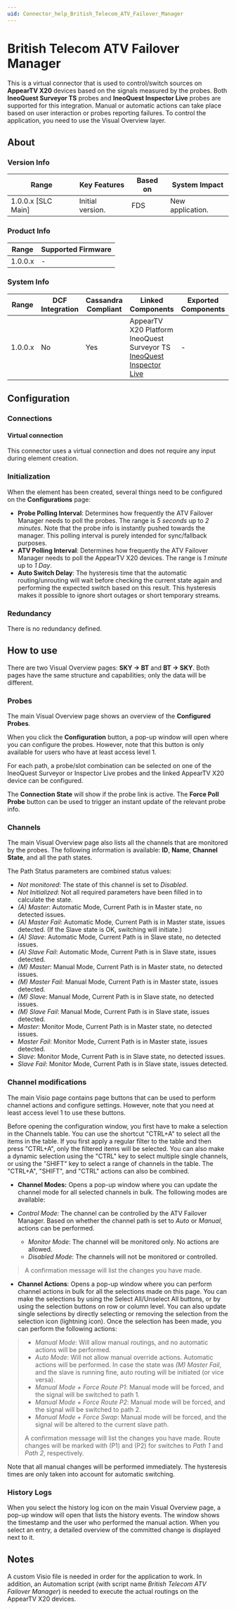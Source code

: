 ```yaml
---
uid: Connector_help_British_Telecom_ATV_Failover_Manager
---
```


# British Telecom ATV Failover Manager

This is a virtual connector that is used to control/switch sources on **AppearTV X20** devices based on the signals measured by the probes. Both **IneoQuest Surveyor TS** probes and **IneoQuest Inspector Live** probes are supported for this integration. Manual or automatic actions can take place based on user interaction or probes reporting failures. To control the application, you need to use the Visual Overview layer.

## About

### Version Info

| **Range**            | **Key Features** | **Based on** | **System Impact** |
|----------------------|------------------|--------------|-------------------|
| 1.0.0.x \[SLC Main\] | Initial version. | FDS          | New application.  |

### Product Info

| **Range** | **Supported Firmware** |
|-----------|------------------------|
| 1.0.0.x   | \-                     |

### System Info

| **Range** | **DCF Integration** | **Cassandra Compliant** | **Linked Components**                                                                                                                                                                                                      | **Exported Components** |
|-----------|---------------------|-------------------------|----------------------------------------------------------------------------------------------------------------------------------------------------------------------------------------------------------------------------|-------------------------|
| 1.0.0.x   | No                  | Yes                     | AppearTV X20 Platform<br>IneoQuest Surveyor TS<br>[IneoQuest Inspector Live](xref:Connector_help_IneoQuest_Inspector_Live) | \-                      |

## Configuration

### Connections

#### Virtual connection

This connector uses a virtual connection and does not require any input during element creation.

### Initialization

When the element has been created, several things need to be configured on the **Configurations** page:

- **Probe Polling Interval**: Determines how frequently the ATV Failover Manager needs to poll the probes. The range is *5 seconds* up to *2 minutes*.
  Note that the probe info is instantly pushed towards the manager. This polling interval is purely intended for sync/fallback purposes.
- **ATV Polling Interval**: Determines how frequently the ATV Failover Manager needs to poll the AppearTV X20 devices. The range is *1 minute* up to *1 Day*.
- **Auto Switch Delay**: The hysteresis time that the automatic routing/unrouting will wait before checking the current state again and performing the expected switch based on this result.
  This hysteresis makes it possible to ignore short outages or short temporary streams.

### Redundancy

There is no redundancy defined.

## How to use

There are two Visual Overview pages: **SKY -\> BT** and **BT -\> SKY**. Both pages have the same structure and capabilities; only the data will be different.

### Probes

The main Visual Overview page shows an overview of the **Configured Probes**.

When you click the **Configuration** button, a pop-up window will open where you can configure the probes. However, note that this button is only available for users who have at least access level 1.

For each path, a probe/slot combination can be selected on one of the IneoQuest Surveyor or Inspector Live probes and the linked AppearTV X20 device can be configured.

The **Connection State** will show if the probe link is active. The **Force Poll Probe** button can be used to trigger an instant update of the relevant probe info.

### Channels

The main Visual Overview page also lists all the channels that are monitored by the probes. The following information is available: **ID**, **Name**, **Channel State**, and all the path states.

The Path Status parameters are combined status values:

- *Not monitored*: The state of this channel is set to *Disabled*.
- *Not Initialized*: Not all required parameters have been filled in to calculate the state.
- *(A) Master*: Automatic Mode, Current Path is in Master state, no detected issues.
- *(A) Master Fail*: Automatic Mode, Current Path is in Master state, issues detected. (If the Slave state is OK, switching will initiate.)
- *(A) Slave*: Automatic Mode, Current Path is in Slave state, no detected issues.
- *(A) Slave Fail*: Automatic Mode, Current Path is in Slave state, issues detected.
- *(M) Master*: Manual Mode, Current Path is in Master state, no detected issues.
- *(M) Master Fail*: Manual Mode, Current Path is in Master state, issues detected.
- *(M) Slave*: Manual Mode, Current Path is in Slave state, no detected issues.
- *(M) Slave Fail*: Manual Mode, Current Path is in Slave state, issues detected.
- *Master*: Monitor Mode, Current Path is in Master state, no detected issues.
- *Master Fail*: Monitor Mode, Current Path is in Master state, issues detected.
- *Slave*: Monitor Mode, Current Path is in Slave state, no detected issues.
- *Slave Fail*: Monitor Mode, Current Path is in Slave state, issues detected.

### Channel modifications

The main Visio page contains page buttons that can be used to perform channel actions and configure settings. However, note that you need at least access level 1 to use these buttons.

Before opening the configuration window, you first have to make a selection in the Channels table. You can use the shortcut "CTRL+A" to select all the items in the table. If you first apply a regular filter to the table and then press "CTRL+A", only the filtered items will be selected.
You can also make a dynamic selection using the "CTRL" key to select multiple single channels, or using the "SHIFT" key to select a range of channels in the table. The "CTRL+A", "SHIFT", and "CTRL" actions can also be combined.

- **Channel Modes:** Opens a pop-up window where you can update the channel mode for all selected channels in bulk. The following modes are available:

- *Control Mode:* The channel can be controlled by the ATV Failover Manager. Based on whether the channel path is set to *Auto* or *Manual*, actions can be performed.
  - *Monitor Mode*: The channel will be monitored only. No actions are allowed.
  - *Disabled Mode*: The channels will not be monitored or controlled.

> A confirmation message will list the changes you have made.

- **Channel Actions**: Opens a pop-up window where you can perform channel actions in bulk for all the selections made on this page.
  You can make the selections by using the Select All/Unselect All buttons, or by using the selection buttons on row or column level. You can also update single selections by directly selecting or removing the selection from the selection icon (lightning icon).
  Once the selection has been made, you can perform the following actions:

> - *Manual Mode*: Will allow manual routings, and no automatic actions will be performed.
> - *Auto Mode*: Will not allow manual override actions. Automatic actions will be performed. In case the state was *(M) Master Fail*, and the slave is running fine, auto routing will be initiated (or vice versa).
> - *Manual Mode + Force Route P1*: Manual mode will be forced, and the signal will be switched to path 1.
> - *Manual Mode + Force Route P2*: Manual mode will be forced, and the signal will be switched to path 2.
> - *Manual Mode + Force Swap*: Manual mode will be forced, and the signal will be altered to the current slave path.
>
> A confirmation message will list the changes you have made. Route changes will be marked with (P1) and (P2) for switches to *Path 1* and *Path 2*, respectively.

Note that all manual changes will be performed immediately. The hysteresis times are only taken into account for automatic switching.

### History Logs

When you select the history log icon on the main Visual Overview page, a pop-up window will open that lists the history events. The window shows the timestamp and the user who performed the manual action. When you select an entry, a detailed overview of the committed change is displayed next to it.

## Notes

A custom Visio file is needed in order for the application to work. In addition, an Automation script (with script name *British Telecom ATV Failover Manager*) is needed to execute the actual routings on the AppearTV X20 devices.
